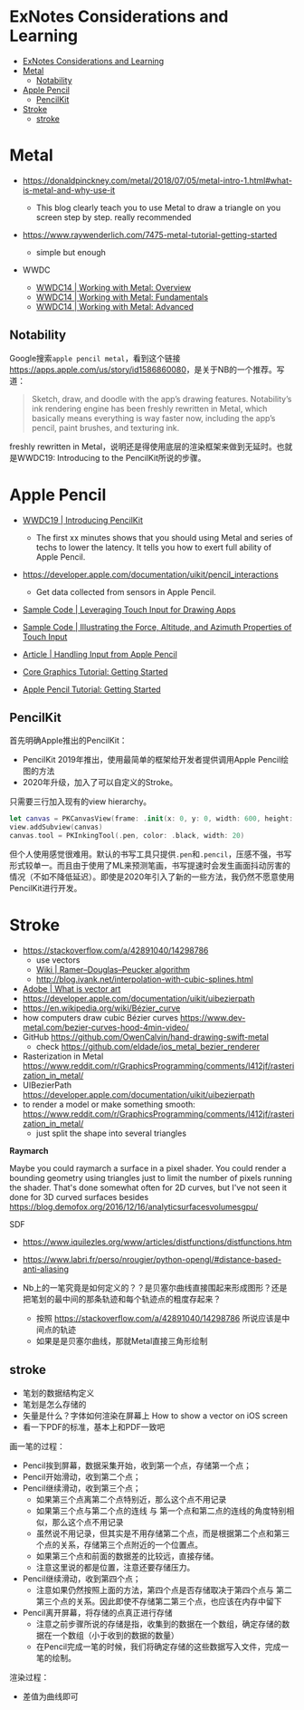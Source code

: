 # ExNotes Considerations and Learning

- [ExNotes Considerations and Learning](#exnotes-considerations-and-learning)
- [Metal](#metal)
  - [Notability](#notability)
- [Apple Pencil](#apple-pencil)
  - [PencilKit](#pencilkit)
- [Stroke](#stroke)
  - [stroke](#stroke-1)

# Metal

* <https://donaldpinckney.com/metal/2018/07/05/metal-intro-1.html#what-is-metal-and-why-use-it>
    * This blog clearly teach you to use Metal to draw a triangle on you screen step by step. really recommended
* <https://www.raywenderlich.com/7475-metal-tutorial-getting-started>
    * simple but enough

* WWDC
    * [WWDC14 | Working with Metal: Overview](https://developer.apple.com/wwdc14/603)
    * [WWDC14 | Working with Metal: Fundamentals](https://developer.apple.com/wwdc14/604)
    * [WWDC14 | Working with Metal: Advanced](https://developer.apple.com/wwdc14/605)

## Notability

Google搜索`apple pencil metal`，看到这个链接<https://apps.apple.com/us/story/id1586860080>，是关于NB的一个推荐。写道：

> Sketch, draw, and doodle with the app’s drawing features. Notability’s ink rendering engine has been freshly rewritten in Metal, which basically means everything is way faster now, including the app’s pencil, paint brushes, and texturing ink.

freshly rewritten in Metal，说明还是得使用底层的渲染框架来做到无延时。也就是WWDC19: Introducing to the PencilKit所说的步骤。

# Apple Pencil

* [WWDC19 | Introducing PencilKit](https://developer.apple.com/wwdc19/221)
    * The first xx minutes shows that you should using Metal and series of techs to lower the latency. It tells you how to exert full ability of Apple Pencil.
* <https://developer.apple.com/documentation/uikit/pencil_interactions>
    * Get data collected from sensors in Apple Pencil.

* [Sample Code | Leveraging Touch Input for Drawing Apps](https://developer.apple.com/documentation/uikit/touches_presses_and_gestures/leveraging_touch_input_for_drawing_apps)
* [Sample Code | Illustrating the Force, Altitude, and Azimuth Properties of Touch Input](https://developer.apple.com/documentation/uikit/touches_presses_and_gestures/illustrating_the_force_altitude_and_azimuth_properties_of_touch_input)
* [Article | Handling Input from Apple Pencil](https://developer.apple.com/documentation/uikit/pencil_interactions/handling_input_from_apple_pencil)

* [Core Graphics Tutorial: Getting Started](https://www.raywenderlich.com/8003281-core-graphics-tutorial-getting-started)
* [Apple Pencil Tutorial: Getting Started](https://www.raywenderlich.com/1407-apple-pencil-tutorial-getting-started)

## PencilKit

首先明确Apple推出的PencilKit：
* PencilKit 2019年推出，使用最简单的框架给开发者提供调用Apple Pencil绘图的方法
* 2020年升级，加入了可以自定义的Stroke。

只需要三行加入现有的view hierarchy。

```swift
let canvas = PKCanvasView(frame: .init(x: 0, y: 0, width: 600, height: 400))
view.addSubview(canvas)
canvas.tool = PKInkingTool(.pen, color: .black, width: 20)
```

但个人使用感觉很难用。默认的书写工具只提供`.pen`和`.pencil`，压感不强，书写形式较单一。而且由于使用了ML来预测笔画，书写提速时会发生画面抖动厉害的情况（不如不降低延迟）。即使是2020年引入了新的一些方法，我仍然不愿意使用PencilKit进行开发。

# Stroke

* https://stackoverflow.com/a/42891040/14298786
    * use vectors
    * [Wiki | Ramer–Douglas–Peucker algorithm](https://en.wikipedia.org/wiki/Ramer-Douglas-Peucker_algorithm)
    * <http://blog.ivank.net/interpolation-with-cubic-splines.html>
* [Adobe | What is vector art](https://www.adobe.com/creativecloud/illustration/discover/vector-art.html)
* https://developer.apple.com/documentation/uikit/uibezierpath
* https://en.wikipedia.org/wiki/Bézier_curve
* how computers draw cubic Bézier curves https://www.dev-metal.com/bezier-curves-hood-4min-video/
* GitHub <https://github.com/OwenCalvin/hand-drawing-swift-metal>
    * check <https://github.com/eldade/ios_metal_bezier_renderer>
* Rasterization in Metal https://www.reddit.com/r/GraphicsProgramming/comments/l412jf/rasterization_in_metal/ 
* UIBezierPath https://developer.apple.com/documentation/uikit/uibezierpath
* to render a model or make something smooth: https://www.reddit.com/r/GraphicsProgramming/comments/l412jf/rasterization_in_metal/
    * just split the shape into several triangles

**Raymarch**

Maybe you could raymarch a surface in a pixel shader. You could render a bounding geometry using triangles just to limit the number of pixels running the shader. That's done somewhat often for 2D curves, but I've not seen it done for 3D curved surfaces besides https://blog.demofox.org/2016/12/16/analyticsurfacesvolumesgpu/

SDF
* https://www.iquilezles.org/www/articles/distfunctions/distfunctions.htm
* https://www.labri.fr/perso/nrougier/python-opengl/#distance-based-anti-aliasing

* Nb上的一笔究竟是如何定义的？？是贝塞尔曲线直接围起来形成图形？还是把笔划的最中间的那条轨迹和每个轨迹点的粗度存起来？
    * 按照 https://stackoverflow.com/a/42891040/14298786 所说应该是中间点的轨迹
    * 如果是是贝塞尔曲线，那就Metal直接三角形绘制

## stroke

* 笔划的数据结构定义
* 笔划是怎么存储的
* 矢量是什么？字体如何渲染在屏幕上 How to show a vector on iOS screen
* 看一下PDF的标准，基本上和PDF一致吧

画一笔的过程：
* Pencil挨到屏幕，数据采集开始，收到第一个点，存储第一个点；
* Pencil开始滑动，收到第二个点；
* Pencil继续滑动，收到第三个点；
    * 如果第三个点离第二个点特别近，那么这个点不用记录
    * 如果第三个点与第二个点的连线 与 第一个点和第二点的连线的角度特别相似，那么这个点不用记录
    * 虽然说不用记录，但其实是不用存储第二个点，而是根据第二个点和第三个点的关系，存储第三个点附近的一个位置点。
    * 如果第三个点和前面的数据差的比较远，直接存储。
    * 注意这里说的都是位置，注意还要存储压力。
* Pencil继续滑动，收到第四个点；
    * 注意如果仍然按照上面的方法，第四个点是否存储取决于第四个点与 第二第三个点的关系。因此即使不存储第二第三个点，也应该在内存中留下
* Pencil离开屏幕，将存储的点真正进行存储
    * 注意之前步骤所说的存储是指，收集到的数据在一个数组，确定存储的数据在一个数组（小于收到的数据的数量）
    * 在Pencil完成一笔的时候，我们将确定存储的这些数据写入文件，完成一笔的绘制。

渲染过程：
* 差值为曲线即可